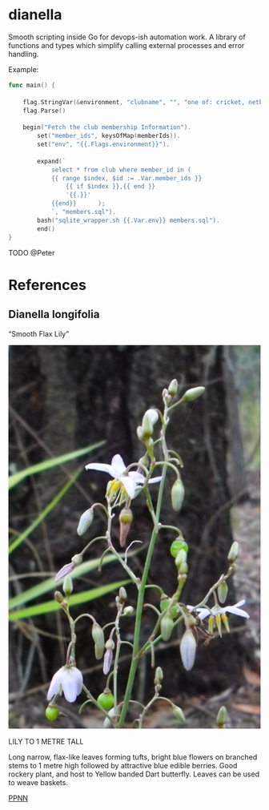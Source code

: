# dianella

Smooth scripting inside Go for devops-ish automation work. A library of functions and types which simplify calling external processes and error handling.

Example:

```Go
func main() {

	flag.StringVar(&environment, "clubname", "", "one of: cricket, netball, frizbee")
	flag.Parse()

	begin("Fetch the club membership Information").
		set("member_ids", keysOfMap(memberIds)).
		set("env", "{{.Flags.environment}}").
		
		expand(`
            select * from club where member_id in (
            {{ range $index, $id := .Var.member_ids }}
                {{ if $index }},{{ end }} 
                '{{.}}'
            {{end}}      );
			`, "members.sql").
		bash("sqlite_wrapper.sh {{.Var.env}} members.sql").
		end()
}
```

TODO @Peter

# References

## Dianella longifolia

“Smooth Flax Lily”

![Dianella Longifolia](./dianella.jpg "")

LILY TO 1 METRE TALL

Long narrow, flax-like leaves forming tufts, bright blue flowers on branched stems to 1 metre high followed by attractive blue edible berries. Good rockery plant, and host to Yellow banded Dart butterfly. Leaves can be used to weave baskets.

[PPNN](https://ppnn.org.au/plantlist/dianella-longifolia/)
